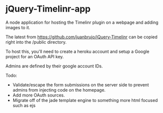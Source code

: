 jQuery-Timelinr-app
===================

A node application for hosting the Timelinr plugin on a webpage and adding images to it.


The latest from https://github.com/juanbrujo/jQuery-Timelinr can be copied right into
the /public directory.

To host this, you'll need to create a heroku account and setup a Google project for an OAuth API key.

Admins are defined by their google account IDs.

Todo:
* Validate/escape the form submissions on the server side to prevent admins from injecting code on the homepage.
* Add more OAuth sources.
* Migrate off of the jade template engine to something more html focused such as ejs
